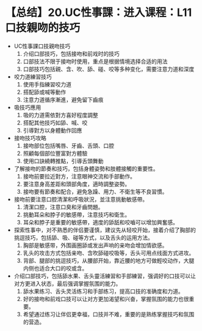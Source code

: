 # 【总结】20.UC性事課：进入课程：L11口技親吻的技巧

-   UC性事課口技親吻技巧
    1.  介绍口部技巧，包括接吻和前戏时的技巧
    2.  口部技法不限于接吻时使用，重点是根据情境选择合适的用法
    3.  口部技巧包括親、含、吹、舔、碰、咬等多种变化，需要注意力道和深度
-   咬力道練習技巧
    1.  使用手指練習咬力道
    2.  搭配舔或喊等動作
    3.  注意力道循序漸進，避免留下齒痕
-   吸技巧應用
    1.  吸的力道需依對方喜好程度調整
    2.  搭配其他技巧如舔、喊、咬
    3.  引導對方以身體動作回應
-   接吻技巧攻略
    1.  接吻部位包括嘴唇、牙齒、舌頭、口腔
    2.  照顧每個部位豐富對方體驗
    3.  使用口訣繞轉推點，引導舌頭舞動
-   了解接吻的節奏和技巧，包括身體姿勢和肢體接觸的重要性。
    1.  接吻前要拉近對方，注意眼神交流和手部動作。
    2.  要注意身高差距和頭部角度，適時調整姿勢。
    3.  接吻要有節奏和配合，避免急躁、用力、不衛生等不良習慣。
-   接吻前要注意口腔清潔和呼吸狀況，並注意挑動敏感帶。
    1.  清潔口腔，注意口臭和牙齒問題。
    2.  挑動耳朵和脖子的敏感帶，注意技巧和衛生。
    3.  耳朵和脖子是重要的敏感帶，適度的舔舐和咬嚙可以增加興奮感。
-   探索性事中，对不熟悉的伴侣要谨慎，建议先从轻咬开始，接着介绍了胸部的挑逗技巧，包括舔、吸、碰等方式，以及舌头的运用方法。
    1.  胸部是敏感带，外围画圈舔或发出声响的亲吻会增加情欲感。
    2.  乳头的攻击方式包括亲吻、含吹舔碰咬吸等，舌头可用点线面方式进攻。
    3.  背部、腿部的挑逗技巧，从腰部开始，靠近腰的地方可做輕咬动作，大腿内侧也适合大口的咬或含。
-   介绍口部技巧，包括舔水果、舌头靈活練習和手部練習，强调好的口技可以让对方更进入状态，最后强调掌握氛围的能力。
    1.  舔水果练习、舌头灵活练习和手部练习，提高口技的准确度和力道。
    2.  好的接吻和前戏口技可以让对方更加渴望和兴奋，掌握氛围的能力也很重要。
    3.  希望通过练习让伴侣更幸福，口技并不难，重要的是熟练掌握技巧和氛围的营造。